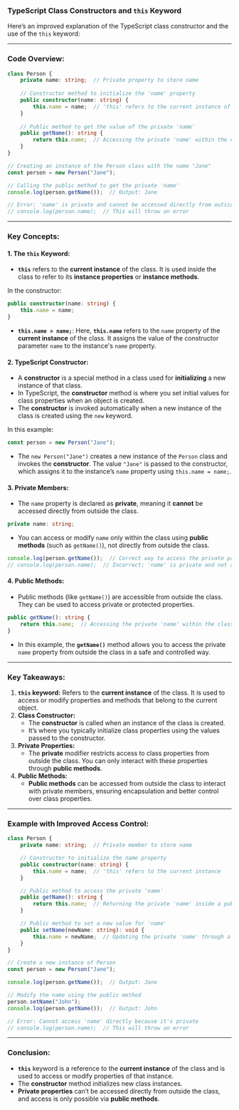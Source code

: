### **TypeScript Class Constructors and `this` Keyword**

Here’s an improved explanation of the TypeScript class constructor and the use of the `this` keyword:

---

### **Code Overview:**

```typescript
class Person {
    private name: string;  // Private property to store name
    
    // Constructor method to initialize the 'name' property
    public constructor(name: string) {
        this.name = name;  // 'this' refers to the current instance of the class
    }
    
    // Public method to get the value of the private 'name'
    public getName(): string {
        return this.name;  // Accessing the private 'name' within the class
    }
}

// Creating an instance of the Person class with the name "Jane"
const person = new Person("Jane");

// Calling the public method to get the private 'name'
console.log(person.getName());  // Output: Jane

// Error: 'name' is private and cannot be accessed directly from outside the class
// console.log(person.name);  // This will throw an error
```

---

### **Key Concepts:**

#### **1. The `this` Keyword:**

- **`this`** refers to the **current instance** of the class. It is used inside the class to refer to its **instance properties** or **instance methods**.

In the constructor:

```typescript
public constructor(name: string) {
    this.name = name;
}
```

- **`this.name = name;`**: Here, **`this.name`** refers to the `name` property of the **current instance** of the class. It assigns the value of the constructor parameter `name` to the instance's `name` property.
    

#### **2. TypeScript Constructor:**

- A **constructor** is a special method in a class used for **initializing** a new instance of that class.
- In TypeScript, the **constructor** method is where you set initial values for class properties when an object is created.
- The **constructor** is invoked automatically when a new instance of the class is created using the `new` keyword.

In this example:

```typescript
const person = new Person("Jane");
```

- The `new Person("Jane")` creates a new instance of the `Person` class and invokes the **constructor**. The value `"Jane"` is passed to the constructor, which assigns it to the instance’s `name` property using `this.name = name;`.

#### **3. Private Members:**

- The `name` property is declared as **private**, meaning it **cannot** be accessed directly from outside the class.

```typescript
private name: string;
```

- You can access or modify `name` only within the class using **public methods** (such as `getName()`), not directly from outside the class.

```typescript
console.log(person.getName());  // Correct way to access the private property
// console.log(person.name);  // Incorrect: 'name' is private and not accessible directly
```

#### **4. Public Methods:**

- Public methods (like `getName()`) are accessible from outside the class. They can be used to access private or protected properties.

```typescript
public getName(): string {
    return this.name;  // Accessing the private 'name' within the class
}
```

- In this example, the **`getName()`** method allows you to access the private `name` property from outside the class in a safe and controlled way.

---

### **Key Takeaways:**

1. **`this` keyword:** Refers to the **current instance** of the class. It is used to access or modify properties and methods that belong to the current object.
2. **Class Constructor:**
    - The **constructor** is called when an instance of the class is created.
    - It’s where you typically initialize class properties using the values passed to the constructor.
3. **Private Properties:**
    - The **private** modifier restricts access to class properties from outside the class. You can only interact with these properties through **public methods**.
4. **Public Methods:**
    - **Public methods** can be accessed from outside the class to interact with private members, ensuring encapsulation and better control over class properties.

---

### **Example with Improved Access Control:**

```typescript
class Person {
    private name: string;  // Private member to store name

    // Constructor to initialize the name property
    public constructor(name: string) {
        this.name = name;  // 'this' refers to the current instance
    }

    // Public method to access the private 'name'
    public getName(): string {
        return this.name;  // Returning the private 'name' inside a public method
    }

    // Public method to set a new value for 'name'
    public setName(newName: string): void {
        this.name = newName;  // Updating the private 'name' through a public method
    }
}

// Create a new instance of Person
const person = new Person("Jane");

console.log(person.getName());  // Output: Jane

// Modify the name using the public method
person.setName("John");
console.log(person.getName());  // Output: John

// Error: Cannot access 'name' directly because it's private
// console.log(person.name);  // This will throw an error
```

---

### **Conclusion:**

- **`this`** keyword is a reference to the **current instance** of the class and is used to access or modify properties of that instance.
- The **constructor** method initializes new class instances.
- **Private properties** can’t be accessed directly from outside the class, and access is only possible via **public methods**.